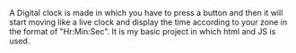 A Digital clock is made in which you have to press a button and then it will start moving like a live clock and display the time according to your zone in the format of "Hr:Min:Sec". It is my basic project in which html and JS is used.
